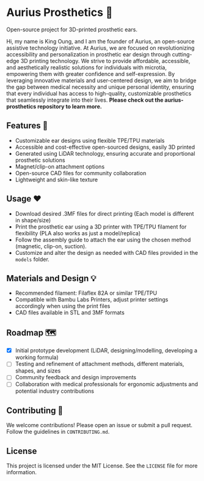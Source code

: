 # Aurius Prosthetics 🦻
Open-source project for 3D-printed prosthetic ears.

Hi, my name is King Oung, and I am the founder of Aurius, an open-source assistive technology initiative. At Aurius, we are focused on revolutionizing accessibility and personalization in prosthetic ear design through cutting-edge 3D printing technology. We strive to provide affordable, accessible, and aesthetically realistic solutions for individuals with microtia, empowering them with greater confidence and self-expression. By leveraging innovative materials and user-centered design, we aim to bridge the gap between medical necessity and unique personal identity, ensuring that every individual has access to high-quality, customizable prosthetics that seamlessly integrate into their lives. **Please check out the aurius-prosthetics repository to learn more.**

## Features 💙
- Customizable ear designs using flexible TPE/TPU materials
- Accessible and cost-effective open-sourced designs, easily 3D printed
- Generated using LiDAR technology, ensuring accurate and proportional prosthetic solutions
- Magnet/clip-on attachment options
- Open-source CAD files for community collaboration  
- Lightweight and skin-like texture

## Usage ❤️
- Download desired .3MF files for direct printing (Each model is different in shape/size)
- Print the prosthetic ear using a 3D printer with TPE/TPU filament for flexibility (PLA also works as just a model/replica)  
- Follow the assembly guide to attach the ear using the chosen method (magnetic, clip-on, suction).  
- Customize and alter the design as needed with CAD files provided in the `models` folder.

## Materials and Design 💡
- Recommended filament: Filaflex 82A or similar TPE/TPU 
- Compatible with Bambu Labs Printers, adjust printer settings accordingly when using the print files
- CAD files available in STL and 3MF formats

## Roadmap 🗺️
- [x] Initial prototype development (LiDAR, designing/modelling, developing a working formula)
- [ ] Testing and refinement of attachment methods, different materials, shapes, and sizes
- [ ] Community feedback and design improvements  
- [ ] Collaboration with medical professionals for ergonomic adjustments and potential industry contributions  

## Contributing 🙂
We welcome contributions! Please open an issue or submit a pull request. Follow the guidelines in `CONTRIBUTING.md`.  

## License  
This project is licensed under the MIT License. See the `LICENSE` file for more information.  



